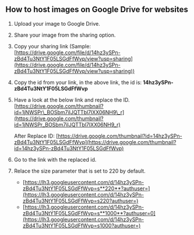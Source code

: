 ## How to host images on Google Drive for websites

1.  Upload your image to Google Drive.
2.  Share your image from the sharing option.
3.  Copy your sharing link (Sample: [https://drive.google.com/file/d/14hz3ySPn-zBd4Tu3NtY1F05LSGdFfWvp/view?usp=sharing](https://drive.google.com/file/d/14hz3ySPn-zBd4Tu3NtY1F05LSGdFfWvp/view?usp=sharing))
4.  Copy the id from your link, in the above link, the id is: **14hz3ySPn-zBd4Tu3NtY1F05LSGdFfWvp**
5.  Have a look at the below link and replace the ID. [https://drive.google.com/thumbnail?id=1jNWSPr\_BOSbm7iIJQTTbl7lXX06NH9\_r](https://drive.google.com/thumbnail?id=1jNWSPr_BOSbm7iIJQTTbl7lXX06NH9_r)

	After Replace ID: [https://drive.google.com/thumbnail?id=14hz3ySPn-zBd4Tu3NtY1F05LSGdFfWvp](https://drive.google.com/thumbnail?id=14hz3ySPn-zBd4Tu3NtY1F05LSGdFfWvp)

6.  Go to the link with the replaced id.
7. Relace the size parameter that is set to 220 by default.
	* [https://lh3.googleusercontent.com/d/14hz3ySPn-zBd4Tu3NtY1F05LSGdFfWvp=s**220**?authuser=](https://lh3.googleusercontent.com/d/14hz3ySPn-zBd4Tu3NtY1F05LSGdFfWvp=s220?authuser=)
	* [https://lh3.googleusercontent.com/d/14hz3ySPn-zBd4Tu3NtY1F05LSGdFfWvp=s**1000**?authuser=0](https://lh3.googleusercontent.com/d/14hz3ySPn-zBd4Tu3NtY1F05LSGdFfWvp=s1000?authuser=)
